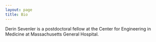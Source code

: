 ```yaml
---
layout: page
title: Bio
---
```


Derin Sevenler is a postdoctoral fellow at the Center for Engineering in Medicine at Massachusetts General Hospital.

<!-- Education, Teaching & Awards -->